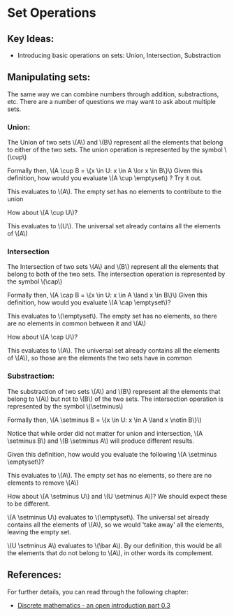 # Set Operations

## Key Ideas:
- Introducing basic operations on sets: Union, Intersection, Substraction

## Manipulating sets:
The same way we can combine numbers through addition, substractions, etc. There are a number of questions we may want to ask about multiple sets. 

### Union:
The Union of two sets \\(A\\) and \\(B\\) represent all the elements that belong to either of the two sets. The union operation is represented by the symbol \\(\cup\\)

Formally then, \\(A \cup B = \\{x \in U: x \in A \lor x \in B\\}\\)
Given this definition, how would you evaluate \\(A \cup \emptyset\\) ? Try it out.


This evaluates to \\(A\\). The empty set has no elements to contribute to the union

How about \\(A \cup U\\)?

This evaluates to \\(U\\). The universal set already contains all the elements of \\(A\\)

### Intersection
The Intersection of two sets \\(A\\) and \\(B\\) represent all the elements that belong to both of the two sets. The intersection operation is represented by the symbol \\(\cap\\)

Formally then, \\(A \cap B = \\{x \in U: x \in A \land x \in B\\}\\)
Given this definition, how would you evaluate \\(A \cap \emptyset\\)?

This evaluates to \\(\emptyset\\). The empty set has no elements, so there are no elements in common between it and \\(A\\)

How about \\(A \cap U\\)?

This evaluates to \\(A\\). The universal set already contains all the elements of \\(A\\), so those are the elements the two sets have in common

### Substraction:
The substraction of two sets \\(A\\) and \\(B\\) represent all the elements that belong to \\(A\\) but not to \\(B\\) of the two sets. The intersection operation is represented by the symbol \\(\setminus\\)

Formally then, \\(A \setminus B = \\{x \in U: x \in A \land x \notin B\\}\\)

Notice that while order did not matter for union and intersection, \\(A \setminus B\\) and \\(B \setminus A\\) will produce different results.

Given this definition, how would you evaluate the following \\(A \setminus \emptyset\\)? 

This evaluates to \\(A\\). The empty set has no elements, so there are no elements to remove \\(A\\)

How about \\(A \setminus U\\) and \\(U \setminus A\\)? We should expect these to be different. 

\\(A \setminus U\\) evaluates to \\(\emptyset\\). The universal set already contains all the elements of \\(A\\), so we would 'take away' all the elements, leaving the empty set.

\\(U \setminus A\\) evaluates to \\(\bar A\\). By our definition, this would be all the elements that do not belong to \\(A\\), in other words its complement.

## References:
For further details, you can read through the following chapter:
- [Discrete mathematics - an open introduction part 0.3](http://discrete.openmathbooks.org/dmoi3/sec_intro-sets.html)
